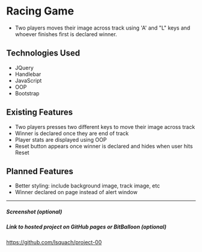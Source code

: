 # Racing Game

* Two players moves their image across track using 'A' and "L" keys and whoever finishes first is declared winner.

## Technologies Used

* JQuery
* Handlebar
* JavaScript
* OOP
* Bootstrap

## Existing Features

* Two players presses two different keys to move their image across track
* Winner is declared once they are end of track
* Player stats are displayed using OOP
* Reset button appears once winner is declared and hides when user hits Reset

## Planned Features

* Better styling: include background image, track image, etc
* Winner declared on page instead of alert window

---

##### Screenshot (optional)

##### Link to hosted project on GitHub pages or BitBalloon (optional)
https://github.com/lsquach/project-00
